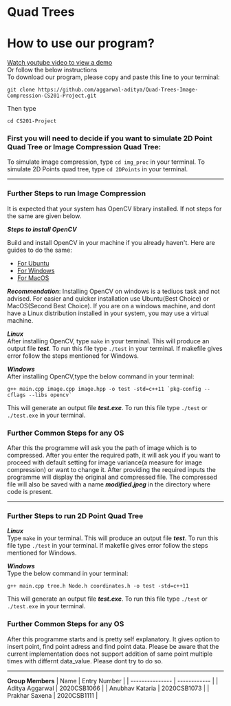 # Quad Trees



# How to use our program?
[Watch youtube video to view a demo](https://youtu.be/eAPH4_CFyYU)<br>
Or follow the below instructions<br>
To download our program, please copy and paste this line to your terminal:
```
git clone https://github.com/aggarwal-aditya/Quad-Trees-Image-Compression-CS201-Project.git
```
Then type
```
cd CS201-Project
```
### First you will need to decide if you want to simulate 2D Point Quad Tree or Image Compression Quad Tree:
To simulate image compression, type ``` cd img_proc ``` in your terminal. To simulate 2D Points quad tree, type ``` cd 2DPoints ``` in your terminal.

---

### Further Steps to run Image Compression
It is expected that your system has OpenCV library installed. If not steps for the same are given below.

***Steps to install OpenCV***

Build and install OpenCV in your machine if you already haven't. Here are guides to do the same:
* [For Ubuntu](http://techawarey.com/programming/install-opencv-c-c-in-ubuntu-18-04-lts-step-by-step-guide/) 
* [For Windows](https://cv-tricks.com/how-to/installation-of-opencv-4-1-0-in-windows-10-from-source/)
* [For MacOS](https://docs.opencv.org/master/d0/db2/tutorial_macos_install.html)

***Recommendation***: Installing OpenCV on windows is a tediuos task and not advised. For easier and quicker installation use Ubuntu(Best Choice) or MacOS(Second Best Choice). If you are on a windows machine, and dont have a Linux distribution installed in your system, you may use a virtual machine.

***Linux***<br>
After installing OpenCV, type ```make``` in your terminal. This will produce an output file ***test***. To run this file type ```./test``` in your terminal. If makefile gives error follow the steps mentioned for Windows.

***Windows***<br>
After installing OpenCV,type the below command in your terminal:
```
g++ main.cpp image.cpp image.hpp -o test -std=c++11 `pkg-config --cflags --libs opencv`
```
This will generate an output file ***test.exe***. To run this file type ```./test```  or ```./test.exe``` in your terminal.
### Further Common Steps for any OS
After this the programme will ask you the path of image which is to compressed. After you enter the required path, it will ask you if you want to proceed with default setting for image variance(a measure for image compression) or want to change it. After providing the required inputs the programme will display the original and compressed file. The compressed file will also be saved with a name ***modified.jpeg*** in the directory where code is present. 

---

### Further Steps to run 2D Point Quad Tree
***Linux***<br>
Type ```make``` in your terminal. This will produce an output file ***test***. To run this file type ```./test``` in your terminal. If makefile gives error follow the steps mentioned for Windows.

***Windows***<br>
Type the below command in your terminal:
```
g++ main.cpp tree.h Node.h coordinates.h -o test -std=c++11
```
This will generate an output file ***test.exe***. To run this file type ```./test``` or ```./test.exe``` in your terminal.
### Further Common Steps for any OS
After this programme starts and is pretty self explanatory. It gives option to insert point, find point adress and find point data. Please be aware that the current implementation does not support addition of same point multiple times with differnt data_value. Please dont try to do so.

---


**Group Members**
| Name            | Entry Number |
| --------------- | ------------ |
| Aditya Aggarwal | 2020CSB1066  |
| Anubhav Kataria | 2020CSB1073  |
| Prakhar Saxena | 2020CSB1111  |
